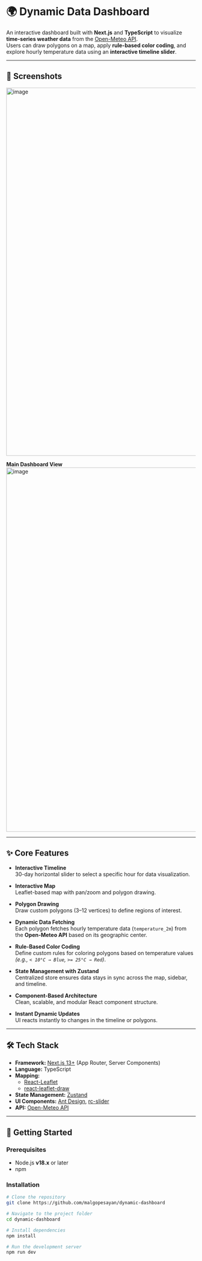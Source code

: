# 🌍 Dynamic Data Dashboard

An interactive dashboard built with **Next.js** and **TypeScript** to visualize **time-series weather data** from the [Open-Meteo API](https://open-meteo.com/).  
Users can draw polygons on a map, apply **rule-based color coding**, and explore hourly temperature data using an **interactive timeline slider**.

---


## 📸 Screenshots
<img width="1905" height="976" alt="image" src="https://github.com/user-attachments/assets/034cff69-4243-4f8a-8f5f-1a2302261439" />


**Main Dashboard View**  
<img width="1904" height="966" alt="image" src="https://github.com/user-attachments/assets/3b86018c-ed43-45a7-b4bc-5f051fd3c96c" />
 



---

## ✨ Core Features

- **Interactive Timeline**  
  30-day horizontal slider to select a specific hour for data visualization.

- **Interactive Map**  
  Leaflet-based map with pan/zoom and polygon drawing.

- **Polygon Drawing**  
  Draw custom polygons (3–12 vertices) to define regions of interest.

- **Dynamic Data Fetching**  
  Each polygon fetches hourly temperature data (`temperature_2m`) from the **Open-Meteo API** based on its geographic center.

- **Rule-Based Color Coding**  
  Define custom rules for coloring polygons based on temperature values  
  *(e.g., `< 10°C → Blue`, `>= 25°C → Red`)*.

- **State Management with Zustand**  
  Centralized store ensures data stays in sync across the map, sidebar, and timeline.

- **Component-Based Architecture**  
  Clean, scalable, and modular React component structure.

- **Instant Dynamic Updates**  
  UI reacts instantly to changes in the timeline or polygons.

---

## 🛠 Tech Stack

- **Framework:** [Next.js 13+](https://nextjs.org/) (App Router, Server Components)
- **Language:** TypeScript
- **Mapping:**  
  - [React-Leaflet](https://react-leaflet.js.org/)  
  - [react-leaflet-draw](https://github.com/alex3165/react-leaflet-draw)
- **State Management:** [Zustand](https://zustand-demo.pmnd.rs/)
- **UI Components:** [Ant Design](https://ant.design/), [rc-slider](https://github.com/react-component/slider)
- **API:** [Open-Meteo API](https://open-meteo.com/)

---

## 🚀 Getting Started

### Prerequisites
- Node.js **v18.x** or later
- npm

### Installation
```bash
# Clone the repository
git clone https://github.com/malgopesayan/dynamic-dashboard

# Navigate to the project folder
cd dynamic-dashboard

# Install dependencies
npm install

# Run the development server
npm run dev
